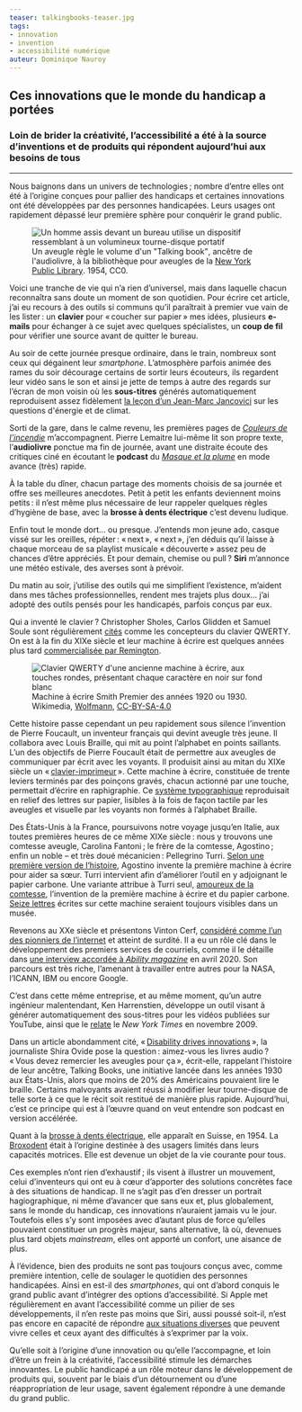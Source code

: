 ```yaml
---
teaser: talkingbooks-teaser.jpg
tags:
- innovation
- invention
- accessibilité numérique
auteur: Dominique Nauroy
---
```

<h2>Ces innovations que le monde du handicap a portées</h2>
<h3>Loin de brider la créativité, l’accessibilité a été à la source d’inventions et de produits qui répondent aujourd’hui aux besoins de tous</h3>
<hr>
<div class="intro">
    <p>Nous baignons dans un univers de technologies&#8239;; nombre d’entre elles ont été à l’origine conçues pour pallier des handicaps et certaines innovations ont été développées par des personnes handicapées. Leurs usages ont rapidement dépassé leur première sphère pour conquérir le grand public.</p>
</div>
<figure class="pic">
    <img src="../../../../content/news/img/talkingbooks.jpg" alt="Un homme assis devant un bureau utilise un dispositif ressemblant à un volumineux tourne-disque portatif">
    <figcaption>Un aveugle règle le volume d'un <span lang="en">"Talking book"</span>, ancêtre de l'audiolivre, à la bibliothèque pour aveugles de la <a lang="en" href="https://digitalcollections.nypl.org/items/510d47df-e34d-a3d9-e040-e00a18064a99">New York Public Library</a>. 1954, CC0.</figcaption>
</figure>
<p>Voici une tranche de vie qui n’a rien d’universel, mais dans laquelle chacun reconnaîtra sans doute un moment de son quotidien. Pour écrire cet article, j’ai eu recours à des outils si communs qu’il paraîtrait à premier vue vain de les lister&#8239;: un <strong>clavier</strong> pour «&#8239;coucher sur papier&#8239;» mes idées, plusieurs <strong>e-mails</strong> pour échanger à ce sujet avec quelques spécialistes, un <strong>coup de fil</strong> pour vérifier une source avant de quitter le bureau.</p>
<p>Au soir de cette journée presque ordinaire, dans le train, nombreux sont ceux qui dégainent leur <i lang="en">smartphone</i>. L’atmosphère parfois animée des rames du soir décourage certains de sortir leurs écouteurs, ils regardent leur vidéo sans le son et ainsi je jette de temps à autre des regards sur l’écran de mon voisin où les <strong>sous-titres</strong> générés automatiquement reproduisent assez fidèlement <a href="https://www.youtube.com/watch?v=FMGb4Wb0gO0">la leçon d’un Jean-Marc Jancovici</a> sur les questions d'énergie et de climat.</p>
<p>Sorti de la gare, dans le calme revenu, les premières pages de <cite><a href="https://www.audible.fr/pd/Couleurs-de-lincendie-Livre-Audio/B078GR1M1M">Couleurs de l’incendie</a></cite> m’accompagnent. Pierre Lemaitre lui-même lit son propre texte, l’<strong>audiolivre</strong> ponctue ma fin de journée, avant une distraite écoute des critiques ciné en écoutant le <strong>podcast</strong> du <cite><a href="https://www.radiofrance.fr/franceinter/podcasts/le-masque-et-la-plume">Masque et la plume</a></cite> en mode avance (très) rapide.</p>
<p>À la table du dîner, chacun partage des moments choisis de sa journée et offre ses meilleures anecdotes. Petit à petit les enfants deviennent moins petits&#8239;: il n’est même plus nécessaire de leur rappeler quelques règles d’hygiène de base, avec la <strong>brosse à dents électrique</strong> c’est devenu ludique.</p>
<p>Enfin tout le monde dort... ou presque. J’entends mon jeune ado, casque vissé sur les oreilles, répéter&#8239;: «&#8239;next&#8239;», «&#8239;next&#8239;», j’en déduis qu’il laisse à chaque morceau de sa playlist musicale «&#8239;découverte&#8239;» assez peu de chances d’être appréciés. Et pour demain, chemise ou pull&#8239;? <strong>Siri</strong> m’annonce une météo estivale, des averses sont à prévoir.</p>
<p>Du matin au soir, j’utilise des outils qui me simplifient l’existence, m’aident dans mes tâches professionnelles, rendent mes trajets plus doux... j’ai adopté des outils pensés pour les handicapés, parfois conçus par eux.</p>
<p>Qui a inventé le clavier&#8239;? Christopher Sholes, Carlos Glidden et Samuel Soule sont régulièrement <a href="https://history-computer.com/modern-computer-keyboard/">cités</a> comme les concepteurs du clavier QWERTY. On est à la fin du XIXe siècle et leur machine à écrire est quelques années plus tard <a href="https://en.wikipedia.org/wiki/Sholes_and_Glidden_typewriter">commercialisée par Remington</a>.</p>
<figure class="pic">
    <img src="../../../../content/news/img/vintage-typewriter.jpg" alt="Clavier QWERTY d'une ancienne machine à écrire, aux touches rondes, présentant chaque caractère en noir sur fond blanc">
    <figcaption>Machine à écrire Smith Premier des années 1920 ou 1930. Wikimedia, <a href="https://commons.wikimedia.org/wiki/File:SMITH_PREMIER_vintage_typewriter_1920-30s_wide_carriage_dusty_worn_without_ribbon_Danish_Norwegian_keys_Gammel_skrivemaskin_levert_av_J%C3%B8rgen_S._Lien_Kontormaskiner_Bergen_%28Odda_skole_2022%29_IMG_1014.jpg">Wolfmann</a>, <a href="https://commons.wikimedia.org/wiki/Category:CC-BY-SA-4.0">CC-BY-SA-4.0</a></figcaption>
</figure>
<p>Cette histoire passe cependant un peu rapidement sous silence l’invention de Pierre Foucault, un inventeur français qui devint aveugle très jeune. Il collabora avec Louis Braille, qui mit au point l’alphabet en points saillants. L’un des objectifs de Pierre Foucault était de permettre aux aveugles de communiquer par écrit avec les voyants. Il produisit ainsi au mitan du XIXe siècle un «&#8239;<a href="http://fondationdutoucher.org/histoire-du-clavier-alphanumerique-une-ergonomie-a-laveugle/">clavier-imprimeur</a>&#8239;». Cette machine à écrire, constituée de trente leviers terminés par des poinçons gravés, chacun actionné par une touche, permettait d’écrire en raphigraphie. Ce <a href="https://gallica.bnf.fr/blog/12102020/histoire-de-la-machine-ecrire">système typographique</a> reproduisait en relief des lettres sur papier, lisibles à la fois de façon tactile par les aveugles et visuelle par les voyants non formés à l’alphabet Braille.</p>
<p>Des États-Unis à la France, poursuivons notre voyage jusqu’en Italie, aux toutes premières heures de ce même XIXe siècle&#8239;: nous y trouvons une comtesse aveugle, Carolina Fantoni&#8239;; le frère de la comtesse, Agostino&#8239;; enfin un noble – et très doué mécanicien&#8239;: Pellegrino Turri. <a href="https://blog.lib.uiowa.edu/eng/new-exhibit-on-the-history-of-the-typewriter/">Selon une première version de l’histoire</a>, Agostino invente la première machine à écrire pour aider sa sœur. Turri intervient afin d’améliorer l’outil en y adjoignant le papier carbone. Une variante attribue à Turri seul, <a href="http://www.computer-timeline.com/timeline/henry-mill/">amoureux de la comtesse</a>, l’invention de la première machine à écrire et du papier carbone. <a href="http://www.computer-timeline.com/timeline/henry-mill/">Seize lettres</a> écrites sur cette machine seraient toujours visibles dans un musée.</p>
<p>Revenons au XXe siècle et présentons Vinton Cerf, <a href="https://www.internethalloffame.org/vint-cerf/">considéré comme l’un des pionniers de l’internet</a> et atteint de surdité. Il a eu un rôle clé dans le développement des premiers services de courriels, comme il le détaille dans <a href="https://www.internethalloffame.org/vint-cerf/">une interview accordée à <i lang="en">Ability magazine</i></a> en avril 2020. Son parcours est très riche, l’amenant à travailler entre autres pour la NASA, l’ICANN, IBM ou encore <span lang="en">Google</span>.</p>
<p>C’est dans cette même entreprise, et au même moment, qu’un autre ingénieur malentendant, Ken Harrenstien, développe un outil visant à générer automatiquement des sous-titres pour les vidéos publiées sur <span lang="en">YouTube</span>, ainsi que le <a href="https://www.nytimes.com/2009/11/20/technology/internet/20google.html">relate</a> le <i lang="en">New York Times</i> en novembre 2009.</p>
<p>Dans un article abondamment cité, «&#8239;<a lang="en" href="https://www.nytimes.com/2021/10/14/technology/audiobooks-innovation.html">Disability drives innovations</a>&#8239;», la journaliste Shira Ovide pose la question&#8239;: aimez-vous les livres audio&#8239;? «&#8239;Vous devez remercier les aveugles pour ça&#8239;», écrit-elle, rappelant l’histoire de leur ancêtre, <span lang="en">Talking Books</span>, une initiative lancée dans les années 1930 aux États-Unis, alors que moins de 20% des Américains pouvaient lire le braille. Certains malvoyants avaient réussi à modifier leur tourne-disque de telle sorte à ce que le récit soit restitué de manière plus rapide. Aujourd’hui, c’est ce principe qui est à l’œuvre quand on veut entendre son podcast en version accélérée.</p>
<p>Quant à la <a href="https://science.howstuffworks.com/innovation/everyday-innovations/items-invented-people-with-disabilities.htm">brosse à dents électrique</a>, elle apparaît en Suisse, en 1954. La <a href="https://homeaccess.nationalramp.com/news/5-pieces-of-adaptive-technology-with-widespread-appeal/">Broxodent</a> était à l’origine destinée à des usagers limités dans leurs capacités motrices. Elle est devenue un objet de la vie courante pour tous.</p>
<p>Ces exemples n’ont rien d’exhaustif&#8239;; ils visent à illustrer un mouvement, celui d’inventeurs qui ont eu à cœur d’apporter des solutions concrètes face à des situations de handicap. Il ne s’agit pas d’en dresser un portrait hagiographique, ni même d’avancer que sans eux et, plus globalement, sans le monde du handicap, ces innovations n’auraient jamais vu le jour. Toutefois elles s’y sont imposées avec d’autant plus de force qu’elles pouvaient constituer un progrès majeur, sans alternative, là où, devenues plus tard objets <i lang="en">mainstream</i>, elles ont apporté un confort, une aisance de plus.</p>
<p>À l’évidence, bien des produits ne sont pas toujours conçus avec, comme première intention, celle de soulager le quotidien des personnes handicapées. Ainsi en est-il des <i lang="en">smartphones</i>, qui ont d’abord conquis le grand public avant d’intégrer des options d’accessibilité. Si Apple met régulièrement en avant l’accessibilité comme un pilier de ses développements, il n’en reste pas moins que Siri, aussi poussé soit-il, n’est pas encore en capacité de répondre <a href="https://www.boia.org/blog/apples-siri-changed-accessibility-but-no-voice-assistant-is-perfecthttps:/www.boia.org/blog/apples-siri-changed-accessibility-but-no-voice-assistant-is-perfect">aux situations diverses</a> que peuvent vivre celles et ceux ayant des difficultés à s’exprimer par la voix. </p>
<p>Qu’elle soit à l’origine d’une innovation ou qu’elle l’accompagne, et loin d’être un frein à la créativité, l’accessibilité stimule les démarches innovantes. Le public handicapé a un rôle moteur dans le développement de produits qui, souvent par le biais d’un détournement ou d’une réappropriation de leur usage, savent également répondre à une demande du grand public.</p>